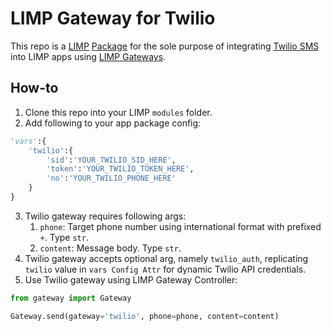 # LIMP Gateway for Twilio
This repo is a [LIMP](https://github.com/masaar/limp) [Package](https://github.com/masaar/limp-docs/blob/APIv5.8/api/package.md) for the sole purpose of integrating [Twilio SMS](https://www.twilio.com/sms) into LIMP apps using [LIMP Gateways](https://github.com/masaar/limp-docs/blob/APIv5.8/api/gateways.md).

## How-to
1. Clone this repo into your LIMP `modules` folder.
2. Add following to your app package config:
```python
'vars':{
	'twilio':{
		'sid':'YOUR_TWILIO_SID_HERE',
		'token':'YOUR_TWILIO_TOKEN_HERE',
		'no':'YOUR_TWILIO_PHONE_HERE'
	}
}
```
3. Twilio gateway requires following args:
   1. `phone`: Target phone number using international format with prefixed `+`. Type `str`.
   2. `content`: Message body. Type `str`.
4. Twilio gateway accepts optional arg, namely `twilio_auth`, replicating `twilio` value in `vars Config Attr` for dynamic Twilio API credentials.
5. Use Twilio gateway using LIMP Gateway Controller:
```python
from gateway import Gateway

Gateway.send(gateway='twilio', phone=phone, content=content)
```